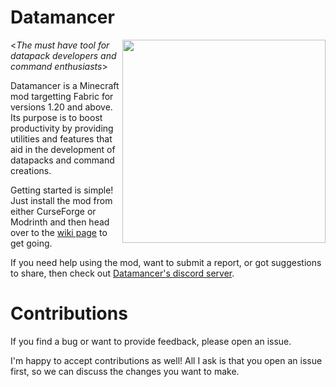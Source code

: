 # Datamancer
<img align="right" width="325" height="325" src="https://github.com/Trivaxy/datamancer/assets/13611030/f815f1f3-2ca7-4ffb-8881-ccc1a35d989d">

<*The must have tool for datapack developers and command enthusiasts*>

Datamancer is a Minecraft mod targetting Fabric for versions 1.20 and above. Its purpose is to boost productivity by providing utilities and features that aid in the development of datapacks and command creations.

Getting started is simple! Just install the mod from either CurseForge or Modrinth and then head over to the [wiki page](https://github.com/Trivaxy/datamancer/wiki) to get going.

If you need help using the mod, want to submit a report, or got suggestions to share, then check out [Datamancer's discord server](https://discord.gg/Hnd8afe6J7).

# Contributions


If you find a bug or want to provide feedback, please open an issue.

I'm happy to accept contributions as well! All I ask is that you open an issue first, so we can discuss the changes you want to make.
